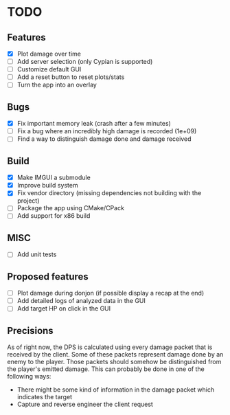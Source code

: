 # TODO

## Features

- [x] Plot damage over time
- [ ] Add server selection (only Cypian is supported)
- [ ] Customize default GUI
- [ ] Add a reset button to reset plots/stats
- [ ] Turn the app into an overlay

## Bugs

- [x] Fix important memory leak (crash after a few minutes)
- [ ] Fix a bug where an incredibly high damage is recorded (1e+09)
- [ ] Find a way to distinguish damage done and damage received

## Build

- [x] Make IMGUI a submodule
- [x] Improve build system
- [x] Fix vendor directory (missing dependencies not building with the project)
- [ ] Package the app using CMake/CPack
- [ ] Add support for x86 build

## MISC

- [ ] Add unit tests

## Proposed features

- [ ] Plot damage during donjon (if possible display a recap at the end)
- [ ] Add detailed logs of analyzed data in the GUI
- [ ] Add target HP on click in the GUI

## Precisions

As of right now, the DPS is calculated using every damage packet that is received by the client. Some of these packets represent damage done by an enemy to the player. Those packets should somehow be distinguished from the player's emitted damage. This can probably be done in one of the following ways:

- There might be some kind of information in the damage packet which indicates the target
- Capture and reverse engineer the client request
